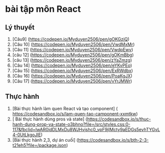 # bài tập môn React
## Lý thuyết
1. [Câu9] (https://codepen.io/Myduyen2506/pen/gOKGzjQ)
2. [Câu 10] (https://codepen.io/Myduyen2506/pen/VwdMxMr)
3. [Câu 11] (https://codepen.io/Myduyen2506/pen/VwdpEwv)
4. [câu 12] (https://codepen.io/Myduyen2506/pen/gOKmBbg)
5. [câu 13] (https://codepen.io/Myduyen2506/pen/zYaZmzg)
5. [Câu 14] (https://codepen.io/Myduyen2506/pen/eYKvPEo)
6. [Câu 15] (https://codepen.io/Myduyen2506/pen/ExRWdbx)
7. [Câu 16] (https://codepen.io/Myduyen2506/pen/PoaKgJX)
8. [Câu 17] (https://codepen.io/Myduyen2506/pen/vYrJMWr)
## Thực hành
1. [Bài thực hành làm quen React và tạo component] ( https://codesandbox.io/s/lam-quen-tao-camponent-xxmtkw)
2. [ Bài thực hành dùng pros và state] (https://codesandbox.io/s/thuc-hanh-dung-prop-va-state-o3bhno?file=/src/styles.css:0-117&fbclid=IwAR0idDLMxDu8WJHvjshc0_vpF9jIMcty9aEDGs5evhTYGvL4-0UtLkgoJlE)
3. [Bài thực hành 2,3, dự án cuối] (https://codesandbox.io/s/bth-2-3-t21eh5?file=/package.json)
